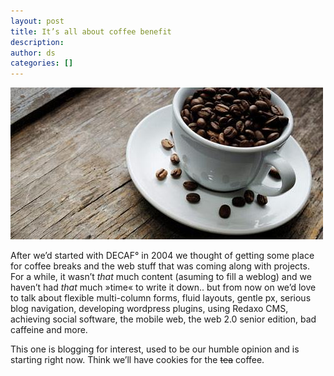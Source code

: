 ```yaml
---
layout: post
title: It’s all about coffee benefit
description:
author: ds
categories: []
---
```


![Coffee cup](/content/images/2015/02/coffee-cup.jpg)

After we’d started with DECAF° in 2004 we thought of getting some place for coffee breaks and the web stuff that was coming along with projects. For a while, it wasn’t *that* much content (asuming to fill a weblog) and we haven’t had *that* much »time« to write it down.. but from now on we’d love to talk about flexible multi-column forms, fluid layouts, gentle px, serious blog navigation, developing wordpress plugins, using Redaxo CMS, achieving social software, the mobile web, the web 2.0 senior edition, bad caffeine and more.

This one is blogging for interest, used to be our humble opinion and is starting right now. Think we’ll have cookies for the <del>tea</del> coffee.



